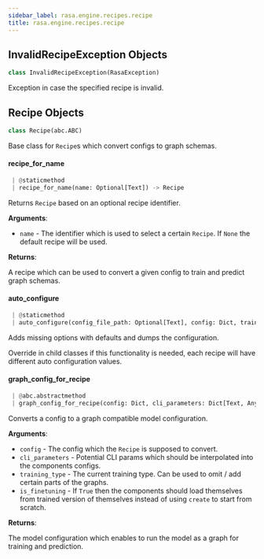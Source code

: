 ```yaml
---
sidebar_label: rasa.engine.recipes.recipe
title: rasa.engine.recipes.recipe
---
```

## InvalidRecipeException Objects

```python
class InvalidRecipeException(RasaException)
```

Exception in case the specified recipe is invalid.

## Recipe Objects

```python
class Recipe(abc.ABC)
```

Base class for `Recipe`s which convert configs to graph schemas.

#### recipe\_for\_name

```python
 | @staticmethod
 | recipe_for_name(name: Optional[Text]) -> Recipe
```

Returns `Recipe` based on an optional recipe identifier.

**Arguments**:

- `name` - The identifier which is used to select a certain `Recipe`. If `None`
  the default recipe will be used.
  

**Returns**:

  A recipe which can be used to convert a given config to train and predict
  graph schemas.

#### auto\_configure

```python
 | @staticmethod
 | auto_configure(config_file_path: Optional[Text], config: Dict, training_type: Optional[TrainingType] = TrainingType.BOTH) -> Tuple[Dict[Text, Any], Set[str], Set[str]]
```

Adds missing options with defaults and dumps the configuration.

Override in child classes if this functionality is needed, each recipe
will have different auto configuration values.

#### graph\_config\_for\_recipe

```python
 | @abc.abstractmethod
 | graph_config_for_recipe(config: Dict, cli_parameters: Dict[Text, Any], training_type: TrainingType = TrainingType.BOTH, is_finetuning: bool = False) -> GraphModelConfiguration
```

Converts a config to a graph compatible model configuration.

**Arguments**:

- `config` - The config which the `Recipe` is supposed to convert.
- `cli_parameters` - Potential CLI params which should be interpolated into the
  components configs.
- `training_type` - The current training type. Can be used to omit / add certain
  parts of the graphs.
- `is_finetuning` - If `True` then the components should load themselves from
  trained version of themselves instead of using `create` to start from
  scratch.
  

**Returns**:

  The model configuration which enables to run the model as a graph for
  training and prediction.


